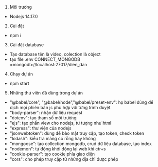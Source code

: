 1. Môi trường
- Nodejs 14.17.0

2. Cài đặt
- npm i

3. Cài đặt database
- Tạo database tên là video, colection là object
- tạo file .env
  CONNECT_MONGODB =mongodb://localhost:27017/dien_dan

4. Chạy dự án
- npm start

5. Những thư viên đã dùng trong dự án
- "@babel/core", "@babel/node","@babel/preset-env": họ babel dùng để dịch mọi phiên bản js phù hợp với từng trình duyệt
- "body-parser": nhận dữ liệu request
- "dotenv": tạo tham số môi trường
- "ejs": tạo phần view cho nodejs, tư tượng như html
- "express": thư viện của nodejs
- "jsonwebtoken": dùng để bảo mật truy cập, tạo token, check token
- "lodash": kiểu tra mảng có rỗng hay không
- "mongoose": tạo collection mongodb, crud dữ liệu database, tạo index
- "nodemon": tự động khởi động lại web khi ctr+s
- "cookie-parser": tạo cookie phía giao diện
- "cors": cho phép truy cập từ những địa chỉ được phép
  

  
